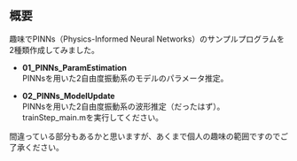 ## 概要

趣味でPINNs（Physics-Informed Neural Networks）のサンプルプログラムを2種類作成してみました。

- **01_PINNs_ParamEstimation**  
  PINNsを用いた2自由度振動系のモデルのパラメータ推定。

- **02_PINNs_ModelUpdate**  
  PINNsを用いた2自由度振動系の波形推定（だったはず）。  
  trainStep_main.mを実行してください。
  
間違っている部分もあるかと思いますが、あくまで個人の趣味の範囲ですのでご了承ください。

